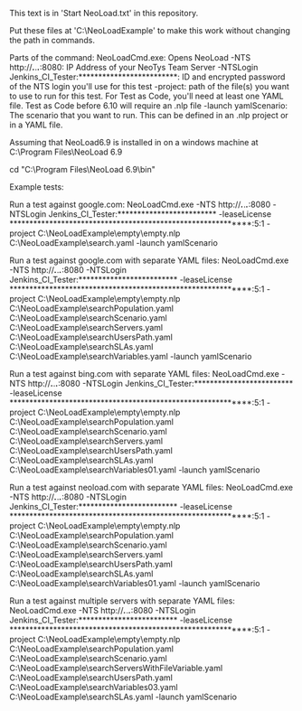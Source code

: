 This text is in 'Start NeoLoad.txt' in this repository.

Put these files at 'C:\NeoLoadExample' to make this work without changing the path in commands.

Parts of the command:
NeoLoadCmd.exe: Opens NeoLoad
-NTS http://***.***.***.***:8080: IP Address of your NeoTys Team Server
-NTSLogin Jenkins_CI_Tester:*************************: ID and encrypted password of the NTS login you'll use for this test
-project: path of the file(s) you want to use to run for this test. For Test as Code, you'll need at least one YAML file. Test as Code before 6.10 will require an .nlp file
-launch yamlScenario: The scenario that you want to run. This can be defined in an .nlp project or in a YAML file.

Assuming that NeoLoad6.9 is installed in on a windows machine at C:\Program Files\NeoLoad 6.9

cd "C:\Program Files\NeoLoad 6.9\bin"

Example tests:

Run a test against google.com:
NeoLoadCmd.exe -NTS http://***.***.***.***:8080 -NTSLogin Jenkins_CI_Tester:************************* -leaseLicense ************************************************************:5:1 -project C:\NeoLoadExample\empty\empty.nlp C:\NeoLoadExample\search.yaml -launch yamlScenario


Run a test against google.com with separate YAML files:
NeoLoadCmd.exe -NTS http://***.***.***.***:8080 -NTSLogin Jenkins_CI_Tester:************************* -leaseLicense ************************************************************:5:1 -project C:\NeoLoadExample\empty\empty.nlp C:\NeoLoadExample\searchPopulation.yaml C:\NeoLoadExample\searchScenario.yaml C:\NeoLoadExample\searchServers.yaml C:\NeoLoadExample\searchUsersPath.yaml C:\NeoLoadExample\searchSLAs.yaml C:\NeoLoadExample\searchVariables.yaml -launch yamlScenario

Run a test against bing.com with separate YAML files:
NeoLoadCmd.exe -NTS http://***.***.***.***:8080 -NTSLogin Jenkins_CI_Tester:************************* -leaseLicense ************************************************************:5:1 -project C:\NeoLoadExample\empty\empty.nlp C:\NeoLoadExample\searchPopulation.yaml C:\NeoLoadExample\searchScenario.yaml C:\NeoLoadExample\searchServers.yaml C:\NeoLoadExample\searchUsersPath.yaml C:\NeoLoadExample\searchSLAs.yaml C:\NeoLoadExample\searchVariables01.yaml -launch yamlScenario

Run a test against neoload.com with separate YAML files:
NeoLoadCmd.exe -NTS http://***.***.***.***:8080 -NTSLogin Jenkins_CI_Tester:************************* -leaseLicense ************************************************************:5:1 -project C:\NeoLoadExample\empty\empty.nlp C:\NeoLoadExample\searchPopulation.yaml C:\NeoLoadExample\searchScenario.yaml C:\NeoLoadExample\searchServers.yaml C:\NeoLoadExample\searchUsersPath.yaml C:\NeoLoadExample\searchSLAs.yaml C:\NeoLoadExample\searchVariables01.yaml -launch yamlScenario

Run a test against multiple servers with separate YAML files:
NeoLoadCmd.exe -NTS http://***.***.***.***:8080 -NTSLogin Jenkins_CI_Tester:************************* -leaseLicense ************************************************************:5:1 -project C:\NeoLoadExample\empty\empty.nlp C:\NeoLoadExample\searchPopulation.yaml C:\NeoLoadExample\searchScenario.yaml C:\NeoLoadExample\searchServersWithFileVariable.yaml C:\NeoLoadExample\searchUsersPath.yaml C:\NeoLoadExample\searchVariables03.yaml C:\NeoLoadExample\searchSLAs.yaml -launch yamlScenario
